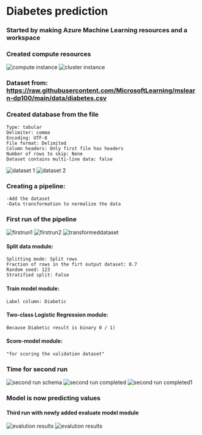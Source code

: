 # Diabetes prediction

### Started by making Azure Machine Learning resources and a workspace

### Created compute resources

![compute instance](images/cpu-compute.png)
![cluster instance](images/cluster-cpu.png)

### Dataset from: https://raw.githubusercontent.com/MicrosoftLearning/mslearn-dp100/main/data/diabetes.csv

### Created database from the file
	Type: tabular
	Delimiter: comma
	Encoding: UTF-8
	File format: Delimited
	Column headers: Only first file has headers
	Number of rows to skip: None
	Dataset contains multi-line data: false

 ![dataset 1](images/dataset1.png)
 ![dataset 2](images/dataset2.png)

 ### Creating a pipeline:
    -Add the dataset
    -Data transformation to normalize the data

### First run of the pipeline

![firstrun1](images/firstrun1.png)
![firstrun2](images/firstrun2.png)
![transformeddataset](images/transformeddataset.png)

#### Split data module:
	Splitting mode: Split rows
	Fraction of rows in the firt output dataset: 0.7
	Random seed: 123
	Stratified split: False
 
#### Train model module:
	Label column: Diabetic

#### Two-class Logistic Regression module: 
	Because Diabetic result is binary 0 / 1)

#### Score-model module:
	"for scoring the validation dataset"

### Time for second run

![second run schema](images/secondrun1.png)
![second run completed](images/secondrun2.png)
![second run completed1](images/secondrun3.png)

### Model is now predicting values

#### Third run with newly added evaluate model module

![evalution results](images/evaluationresults.png)
![evalution results](images/evalutionresults2.png)
